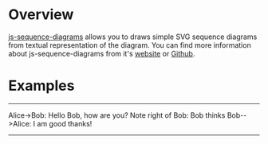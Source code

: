# Overview

[js-sequence-diagrams](https://bramp.github.io/js-sequence-diagrams/) allows you to draws simple SVG sequence diagrams from textual representation of the diagram. You can find more information about js-sequence-diagrams from it's [website](https://bramp.github.io/js-sequence-diagrams/) or [Github](https://github.com/bramp/js-sequence-diagrams).


# Examples

<div id="diagram"></div>

<hr>

<div class="diagram">
Alice->Bob: Hello Bob, how are you?
Note right of Bob: Bob thinks
Bob-->Alice: I am good thanks!
</div>

<hr>


<script src="underscore-min.js"></script>
<script src="raphael-min.js"></script>
<script src="sequence-diagram-min.js"></script>

<script> 
var diagram = Diagram.parse(
"A->B: Does something\n" + 
"Note right of B: Let me think...\n" +
"B-->A: And another");
diagram.drawSVG('diagram');
</script>

<script>
$(".diagram").sequenceDiagram({theme: 'simple'});
</script>
